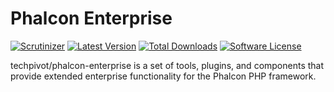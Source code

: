 # Phalcon Enterprise

[![Scrutinizer](https://img.shields.io/scrutinizer/g/techpivot/phalcon-enterprise.svg?maxAge=2592000&label=Scrutinizer&style=flat-square)](https://scrutinizer-ci.com/g/techpivot/phalcon-enterprise)
[![Latest Version](https://img.shields.io/packagist/v/techpivot/phalcon-enterprise.svg?style=flat-square)](https://packagist.org/packages/techpivot/phalcon-enterprise)
[![Total Downloads](https://img.shields.io/packagist/dt/techpivot/phalcon-enterprise.svg?style=flat-square)](https://packagist.org/packages/techpivot/phalcon-enterprise)
[![Software License](https://img.shields.io/badge/license-MIT-blue.svg?style=flat-square)](https://raw.githubusercontent.com/techpivot/phalcon-enterprise/master/LICENSE)

techpivot/phalcon-enterprise is a set of tools, plugins, and components that provide extended enterprise 
functionality for the Phalcon PHP framework. 


